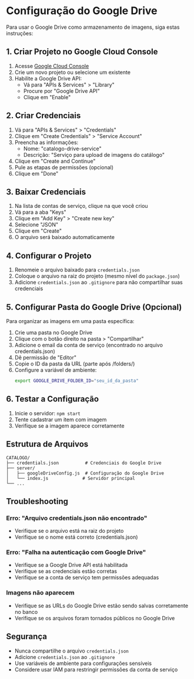 # Configuração do Google Drive

Para usar o Google Drive como armazenamento de imagens, siga estas instruções:

## 1. Criar Projeto no Google Cloud Console

1. Acesse [Google Cloud Console](https://console.cloud.google.com/)
2. Crie um novo projeto ou selecione um existente
3. Habilite a Google Drive API:
   - Vá para "APIs & Services" > "Library"
   - Procure por "Google Drive API"
   - Clique em "Enable"

## 2. Criar Credenciais

1. Vá para "APIs & Services" > "Credentials"
2. Clique em "Create Credentials" > "Service Account"
3. Preencha as informações:
   - Nome: "catalogo-drive-service"
   - Descrição: "Serviço para upload de imagens do catálogo"
4. Clique em "Create and Continue"
5. Pule as etapas de permissões (opcional)
6. Clique em "Done"

## 3. Baixar Credenciais

1. Na lista de contas de serviço, clique na que você criou
2. Vá para a aba "Keys"
3. Clique em "Add Key" > "Create new key"
4. Selecione "JSON"
5. Clique em "Create"
6. O arquivo será baixado automaticamente

## 4. Configurar o Projeto

1. Renomeie o arquivo baixado para `credentials.json`
2. Coloque o arquivo na raiz do projeto (mesmo nível do `package.json`)
3. Adicione `credentials.json` ao `.gitignore` para não compartilhar suas credenciais

## 5. Configurar Pasta do Google Drive (Opcional)

Para organizar as imagens em uma pasta específica:

1. Crie uma pasta no Google Drive
2. Clique com o botão direito na pasta > "Compartilhar"
3. Adicione o email da conta de serviço (encontrado no arquivo credentials.json)
4. Dê permissão de "Editor"
5. Copie o ID da pasta da URL (parte após /folders/)
6. Configure a variável de ambiente:
   ```bash
   export GOOGLE_DRIVE_FOLDER_ID="seu_id_da_pasta"
   ```

## 6. Testar a Configuração

1. Inicie o servidor: `npm start`
2. Tente cadastrar um item com imagem
3. Verifique se a imagem aparece corretamente

## Estrutura de Arquivos

```
CATALOGO/
├── credentials.json          # Credenciais do Google Drive
├── server/
│   ├── googleDriveConfig.js  # Configuração do Google Drive
│   └── index.js             # Servidor principal
└── ...
```

## Troubleshooting

### Erro: "Arquivo credentials.json não encontrado"
- Verifique se o arquivo está na raiz do projeto
- Verifique se o nome está correto (credentials.json)

### Erro: "Falha na autenticação com Google Drive"
- Verifique se a Google Drive API está habilitada
- Verifique se as credenciais estão corretas
- Verifique se a conta de serviço tem permissões adequadas

### Imagens não aparecem
- Verifique se as URLs do Google Drive estão sendo salvas corretamente no banco
- Verifique se os arquivos foram tornados públicos no Google Drive

## Segurança

- Nunca compartilhe o arquivo `credentials.json`
- Adicione `credentials.json` ao `.gitignore`
- Use variáveis de ambiente para configurações sensíveis
- Considere usar IAM para restringir permissões da conta de serviço 